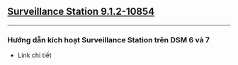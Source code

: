 ## [Surveillance Station 9.1.2-10854](https://archive.synology.com/download/Package/SurveillanceStation)
---
### Hướng dẫn kích hoạt Surveillance Station trên DSM 6 và 7
- Link chi tiết
